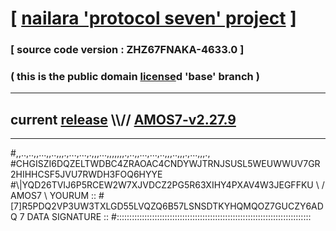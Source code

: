 
# [ [nailara 'protocol seven' project](http://nailara.network/) ]

### [ source code version : ZHZ67FNAKA-4633.0 ]

### ( this is the public domain [license](../license)d 'base' branch )
---
## current [release](https://github.com/nailara-technologies/protocol-7/releases) \\\\// [AMOS7-v2.27.9](https://github.com/nailara-technologies/protocol-7/releases/tag/AMOS7-v2.27.9)
---

#,,..,..,,...,,..,,,.,...,...,.,,,...,,,,,,,.,..,,...,...,..,,,..,,,.,...,,,.,
#CHGISZI6DQZELTWDBC4ZRAOAC4CNDYWJTRNJSUSL5WEUWWUV7GR2HIHHCSF5JVU7RWDH3FOQ6HYYE
#\\\|YQD26TVIJ6P5RCEW2W7XJVDCZ2PG5R63XIHY4PXAV4W3JEGFFKU \ / AMOS7 \ YOURUM ::
#\[7]R5PDQ2VP3UW3TXLGD55LVQZQ6B57LSNSDTKYHQMQOZ7GUCZY6ADQ 7  DATA SIGNATURE ::
#:::::::::::::::::::::::::::::::::::::::::::::::::::::::::::::::::::::::::::::
